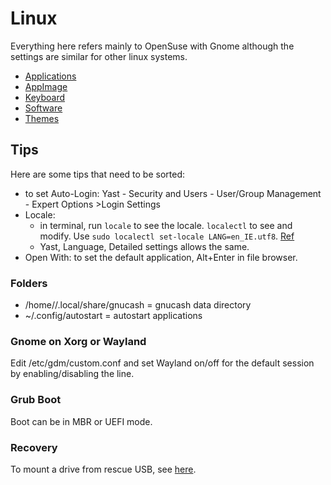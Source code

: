 # Linux

Everything here refers mainly to OpenSuse with Gnome although the settings are similar for other linux systems.

- [Applications](applications)
- [AppImage](appimage)
- [Keyboard](keyboard)
- [Software](software)
- [Themes](themes)

## Tips

Here are some tips that need to be sorted:

- to set Auto-Login: Yast - Security and Users - User/Group Management - Expert Options >Login Settings 
- Locale: 
    - in terminal, run `locale` to see the locale. `localectl` to see and modify. Use `sudo localectl set-locale LANG=en_IE.utf8`. [Ref](https://www.cyberciti.biz/faq/how-to-set-locales-i18n-on-a-linux-unix/)
    - Yast, Language, Detailed settings allows the same.
- Open With: to set the default application, Alt+Enter in file browser.

### Folders

- /home/<user>/.local/share/gnucash = gnucash data directory
- ~/.config/autostart  = autostart applications

### Gnome on Xorg or Wayland

Edit /etc/gdm/custom.conf and set Wayland on/off for the default session by enabling/disabling the line.

### Grub Boot

Boot can be in MBR or UEFI mode.

### Recovery

To mount a drive from rescue USB, see [here](https://doc.opensuse.org/documentation/leap/startup/html/book.opensuse.startup/cha.trouble.html#sec.trouble.data.recover.rescue).
